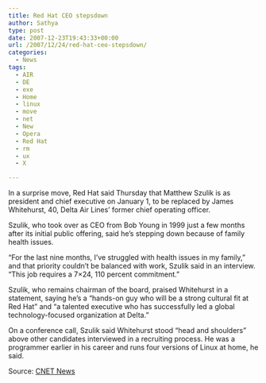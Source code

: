 ```yaml
---
title: Red Hat CEO stepsdown
author: Sathya
type: post
date: 2007-12-23T19:43:33+00:00
url: /2007/12/24/red-hat-ceo-stepsdown/
categories:
  - News
tags:
  - AIR
  - DE
  - exe
  - Home
  - linux
  - move
  - net
  - New
  - Opera
  - Red Hat
  - rm
  - ux
  - X

---
```

In a surprise move, Red Hat said Thursday that Matthew Szulik is as president and chief executive on January 1, to be replaced by James Whitehurst, 40, Delta Air Lines&#8217; former chief operating officer.

Szulik, who took over as CEO from Bob Young in 1999 just a few months after its initial public offering, said he&#8217;s stepping down because of family health issues.

&#8220;For the last nine months, I&#8217;ve struggled with health issues in my family,&#8221; and that priority couldn&#8217;t be balanced with work, Szulik said in an interview. &#8220;This job requires a 7&#215;24, 110 percent commitment.&#8221;

Szulik, who remains chairman of the board, praised Whitehurst in a statement, saying he&#8217;s a &#8220;hands-on guy who will be a strong cultural fit at Red Hat&#8221; and &#8220;a talented executive who has successfully led a global technology-focused organization at Delta.&#8221;

On a conference call, Szulik said Whitehurst stood &#8220;head and shoulders&#8221; above other candidates interviewed in a recruiting process. He was a programmer earlier in his career and runs four versions of Linux at home, he said.

Source: [CNET News][1]

 [1]: https://www.news.com/underexposed/8301-13580_3-9837018-39.html?tag=nefd.top
